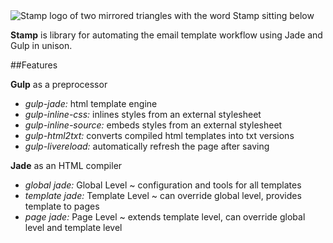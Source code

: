 <img src="https://raw.githubusercontent.com/mimoduo/Stamp/master/stamps/global/images/logo.jpg" alt="Stamp logo of two mirrored triangles with the word Stamp sitting below" />

**Stamp** is library for automating the email template workflow using Jade and Gulp in unison.

##Features

**Gulp** as a preprocessor

* _gulp-jade:_ html template engine
* _gulp-inline-css:_ inlines styles from an external stylesheet
* _gulp-inline-source:_ embeds styles from an external stylesheet
* _gulp-html2txt:_ converts compiled html templates into txt versions
* _gulp-livereload:_ automatically refresh the page after saving

**Jade** as an HTML compiler

* _global jade:_ Global Level ~ configuration and tools for all templates
* _template jade:_ Template Level ~ can override global level, provides template to pages
* _page jade:_ Page Level ~ extends template level, can override global level and template level
